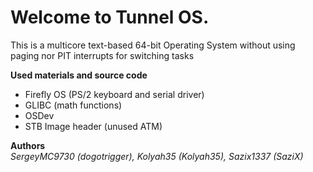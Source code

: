 # Welcome to Tunnel OS.
This is a multicore text-based 64-bit Operating System without using paging nor PIT interrupts for switching tasks
<br>

**Used materials and source code**
- Firefly OS (PS/2 keyboard and serial driver)
- GLIBC (math functions)
- OSDev
- STB Image header (unused ATM)

**Authors**<br>
*SergeyMC9730 (dogotrigger), Kolyah35 (Kolyah35), Sazix1337 (SaziX)*
